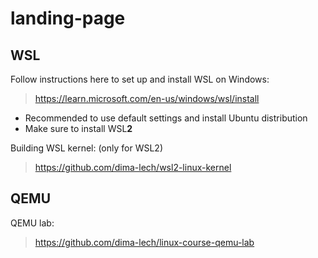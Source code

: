 # landing-page

## WSL

Follow instructions here to set up and install WSL on Windows:
> https://learn.microsoft.com/en-us/windows/wsl/install
* Recommended to use default settings and install Ubuntu distribution
* Make sure to install WSL**2**

Building WSL kernel: (only for WSL2)
> https://github.com/dima-lech/wsl2-linux-kernel

## QEMU

QEMU lab:
> https://github.com/dima-lech/linux-course-qemu-lab

